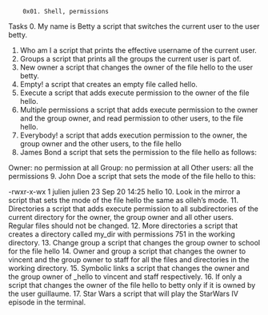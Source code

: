 		0x01. Shell, permissions
Tasks
0. My name is Betty
 a script that switches the current user to the user betty.
1. Who am I
 a script that prints the effective username of the current user.
2. Groups
a script that prints all the groups the current user is part of.
3. New owner
a script that changes the owner of the file hello to the user betty.
4. Empty!
a script that creates an empty file called hello.
5. Execute
a script that adds execute permission to the owner of the file hello.
6. Multiple permissions
a script that adds execute permission to the owner and the group owner, and read permission to other users, to the file hello.
7. Everybody!
a script that adds execution permission to the owner, the group owner and the other users, to the file hello
8. James Bond
a script that sets the permission to the file hello as follows:

Owner: no permission at all
Group: no permission at all
Other users: all the permissions
9. John Doe
a script that sets the mode of the file hello to this:

-rwxr-x-wx 1 julien julien 23 Sep 20 14:25 hello
10. Look in the mirror
a script that sets the mode of the file hello the same as olleh’s mode.
11. Directories
a script that adds execute permission to all subdirectories of the current directory for the owner, the group owner and all other users. Regular files should not be changed.
12. More directories
a script that creates a directory called my_dir with permissions 751 in the working directory.
13. Change group
a script that changes the group owner to school for the file hello
14. Owner and group
a script that changes the owner to vincent and the group owner to staff for all the files and directories in the working directory.
15. Symbolic links
a script that changes the owner and the group owner of _hello to vincent and staff respectively.
16. If only
a script that changes the owner of the file hello to betty only if it is owned by the user guillaume.
17. Star Wars
a script that will play the StarWars IV episode in the terminal.

